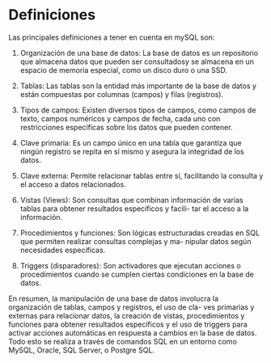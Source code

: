 # Definiciones

Las principales definiciones a tener en cuenta en mySQL son:

1. Organización de una base de datos: La base de datos es un repositorio que almacena datos que pueden ser consultadosy
se almacena en un espacio de memoria especial, como un disco duro o una SSD.

2. Tablas: Las tablas son la entidad más importante de la base de datos y están compuestas por columnas (campos) y
filas (registros).

3. Tipos de campos: Existen diversos tipos de campos, como campos de texto, campos numéricos y campos de fecha, cada
uno con restricciones específicas sobre los datos que pueden contener.

4. Clave primaria: Es un campo único en una tabla que garantiza que ningún registro se repita en sí mismo y asegura la
integridad de los datos.

5. Clave externa: Permite relacionar tablas entre sí, facilitando la consulta y el acceso a datos relacionados.

6. Vistas (Views): Son consultas que combinan información de varias tablas para obtener resultados específicos y facili-
tar el acceso a la información.

7. Procedimientos y funciones: Son lógicas estructuradas creadas en SQL que permiten realizar consultas complejas y ma-
nipular datos según necesidades específicas.

8. Triggers (disparadores): Son activadores que ejecutan acciones o procedimientos cuando se cumplen ciertas condiciones
en la base de datos.

En resumen, la manipulación de una base de datos involucra la organización de tablas, campos y registros, el uso de cla-
ves primarias y externas para relacionar datos, la creación de vistas, procedimientos y funciones para obtener resultados
específicos y el uso de triggers para activar acciones automáticas en respuesta a cambios en la base de datos. Todo esto
se realiza a través de comandos SQL en un entorno como MySQL, Oracle, SQL Server, o Postgre SQL.
